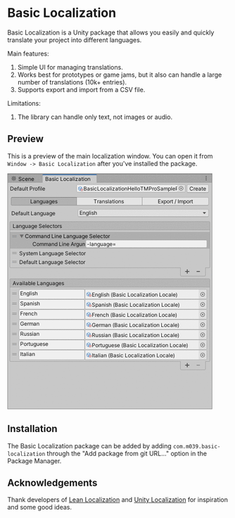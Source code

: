 # Basic Localization

Basic Localization is a Unity package that allows you easily and quickly translate your project into different languages.

Main features:

1. Simple UI for managing translations.
2. Works best for prototypes or game jams, but it also can handle a large number of translations (10k+ entries).
3. Supports export and import from a CSV file.

Limitations:

1. The library can handle only text, not images or audio.

## Preview

This is a preview of the main localization window. You can open it from `Window -> Basic Localization` after you've installed the package.

[![Demo](./Documentation~/profile_settings_preview.gif)]()
## Installation

The Basic Localization package can be added by adding `com.m039.basic-localization` through the "Add package from git URL..." option in the Package Manager.

## Acknowledgements
Thank developers of [Lean Localization](http://carloswilkes.com/Documentation/LeanLocalization) and [Unity Localization](https://docs.unity3d.com/Packages/com.unity.localization@1.0/manual/index.html) for inspiration and some good ideas.

